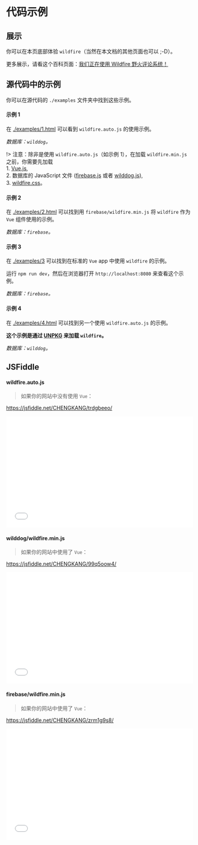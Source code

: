 # 代码示例

## 展示

你可以在本页底部体验 `wildfire`（当然在本文档的其他页面也可以 ;-D）。

更多展示，请看这个百科页面：[我们正在使用 Wildfire 野火评论系统！](https://github.com/cheng-kang/wildfire/wiki/%E6%88%91%E4%BB%AC%E6%AD%A3%E5%9C%A8%E4%BD%BF%E7%94%A8-Wildfire-%E9%87%8E%E7%81%AB%E8%AF%84%E8%AE%BA%E7%B3%BB%E7%BB%9F%EF%BC%81)

## 源代码中的示例

你可以在源代码的 `./examples` 文件夹中找到这些示例。

#### 示例 1

在 [./examples/1.html](https://github.com/cheng-kang/wildfire/blob/master/examples/1.html) 可以看到 `wildfire.auto.js` 的使用示例。

*数据库：`wilddog`。*

!> 注意：除非是使用 `wildfire.auto.js`（如示例 1），在加载 `wildfire.min.js` 之前，你需要先加载 <br> 1. [Vue.js](https://cdn.jsdelivr.net/npm/vue), <br> 2. 数据库的 JavaScript 文件 ([firebase.js](https://www.gstatic.com/firebasejs/4.6.2/firebase.js) 或者 [wilddog.js](https://cdn.wilddog.com/sdk/js/2.5.17/wilddog.js)), <br> 3. [wildfire.css](https://unpkg/wildfire/dist/firebase/static/wildfire.css)。

#### 示例 2

在 [./examples/2.html](https://github.com/cheng-kang/wildfire/blob/master/examples/2.html) 可以找到用 `firebase/wildfire.min.js` 将 `wildfire` 作为 `Vue` 组件使用的示例。

*数据库：`firebase`。*

#### 示例 3

在 [./examples/3](https://github.com/cheng-kang/wildfire/blob/master/examples/3) 可以找到在标准的 `Vue` app 中使用 `wildfire` 的示例。

运行 `npm run dev`，然后在浏览器打开 `http://localhost:8080` 来查看这个示例。

*数据库：`firebase`。*

#### 示例 4

在 [./examples/4.html](https://github.com/cheng-kang/wildfire/blob/master/examples/4.html) 可以找到另一个使用 `wildfire.auto.js` 的示例。

**这个示例是通过 [UNPKG](https://unpkg.com) 来加载 `wildfire`。**

*数据库：`wilddog`。*

## JSFiddle

#### wildfire.auto.js

> 如果你的网站中没有使用 `Vue`：

https://jsfiddle.net/CHENGKANG/trdgbeeo/

<iframe width="100%" height="300" src="//jsfiddle.net/CHENGKANG/trdgbeeo/embedded/html,css,result/" allowpaymentrequest allowfullscreen="allowfullscreen" frameborder="0"></iframe>

#### wilddog/wildfire.min.js

> 如果你的网站中使用了 `Vue`：

https://jsfiddle.net/CHENGKANG/99q5oow4/

<iframe width="100%" height="300" src="//jsfiddle.net/CHENGKANG/99q5oow4/embedded/html,css,result/" allowpaymentrequest allowfullscreen="allowfullscreen" frameborder="0"></iframe>

#### firebase/wildfire.min.js

> 如果你的网站中使用了 `Vue`：

https://jsfiddle.net/CHENGKANG/zrm1g9s8/

<iframe width="100%" height="300" src="//jsfiddle.net/CHENGKANG/zrm1g9s8/embedded/html,css,result/" allowpaymentrequest allowfullscreen="allowfullscreen" frameborder="0"></iframe>
